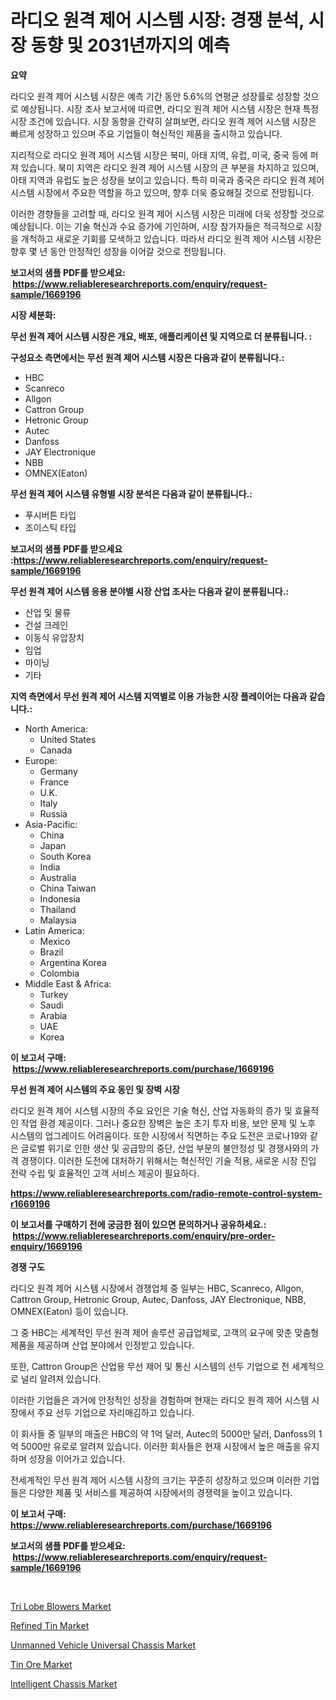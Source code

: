 <p><h1>라디오 원격 제어 시스템 시장: 경쟁 분석, 시장 동향 및 2031년까지의 예측</h1></p><p><strong>요약</strong></p>
<p><p>라디오 원격 제어 시스템 시장은 예측 기간 동안 5.6%의 연평균 성장률로 성장할 것으로 예상됩니다. 시장 조사 보고서에 따르면, 라디오 원격 제어 시스템 시장은 현재 특정 시장 조건에 있습니다. 시장 동향을 간략히 살펴보면, 라디오 원격 제어 시스템 시장은 빠르게 성장하고 있으며 주요 기업들이 혁신적인 제품을 출시하고 있습니다.</p><p>지리적으로 라디오 원격 제어 시스템 시장은 북미, 아태 지역, 유럽, 미국, 중국 등에 퍼져 있습니다. 북미 지역은 라디오 원격 제어 시스템 시장의 큰 부분을 차지하고 있으며, 아태 지역과 유럽도 높은 성장을 보이고 있습니다. 특히 미국과 중국은 라디오 원격 제어 시스템 시장에서 주요한 역할을 하고 있으며, 향후 더욱 중요해질 것으로 전망됩니다.</p><p>이러한 경향들을 고려할 때, 라디오 원격 제어 시스템 시장은 미래에 더욱 성장할 것으로 예상됩니다. 이는 기술 혁신과 수요 증가에 기인하며, 시장 참가자들은 적극적으로 시장을 개척하고 새로운 기회를 모색하고 있습니다. 따라서 라디오 원격 제어 시스템 시장은 향후 몇 년 동안 안정적인 성장을 이어갈 것으로 전망됩니다.</p></p>
<p><strong>보고서의 샘플 PDF를 받으세요: &nbsp;<a href="https://www.reliableresearchreports.com/enquiry/request-sample/1669196">https://www.reliableresearchreports.com/enquiry/request-sample/1669196</a></strong></p>
<p><strong>시장 세분화:</strong></p>
<p><strong> 무선 원격 제어 시스템 시장은 개요, 배포, 애플리케이션 및 지역으로 더 분류됩니다. :</strong></p>
<p><strong>구성요소 측면에서는 무선 원격 제어 시스템 시장은 다음과 같이 분류됩니다.:</strong></p>
<p><ul><li>HBC</li><li>Scanreco</li><li>Allgon</li><li>Cattron Group</li><li>Hetronic Group</li><li>Autec</li><li>Danfoss</li><li>JAY Electronique</li><li>NBB</li><li>OMNEX(Eaton)</li></ul></p>
<p><strong> 무선 원격 제어 시스템 유형별 시장 분석은 다음과 같이 분류됩니다.:</strong></p>
<p><ul><li>푸시버튼 타입</li><li>조이스틱 타입</li></ul></p>
<p><strong>보고서의 샘플 PDF를 받으세요 :<a href="https://www.reliableresearchreports.com/enquiry/request-sample/1669196">https://www.reliableresearchreports.com/enquiry/request-sample/1669196</a></strong></p>
<p><strong> 무선 원격 제어 시스템 응용 분야별 시장 산업 조사는 다음과 같이 분류됩니다.:</strong></p>
<p><ul><li>산업 및 물류</li><li>건설 크레인</li><li>이동식 유압장치</li><li>임업</li><li>마이닝</li><li>기타</li></ul></p>
<p><strong>지역 측면에서 무선 원격 제어 시스템 지역별로 이용 가능한 시장 플레이어는 다음과 같습니다.:</strong></p>
<p><ul>
    <li>
        North America:
        <ul>
            <li>United States</li>
            <li>Canada</li>
        </ul>
    </li>
    <li>
        Europe:
        <ul>
            <li>Germany</li>
            <li>France</li>
            <li>U.K.</li>
            <li>Italy</li>
            <li>Russia</li>
        </ul>
    </li>
    <li>
        Asia-Pacific:
        <ul>
            <li>China</li>
            <li>Japan</li>
            <li>South Korea</li>
            <li>India</li>
            <li>Australia</li>
            <li>China Taiwan</li>
            <li>Indonesia</li>
            <li>Thailand</li>
            <li>Malaysia</li>
        </ul>
    </li>
    <li>
        Latin America:
        <ul>
            <li>Mexico</li>
            <li>Brazil</li>
            <li>Argentina Korea</li>
            <li>Colombia</li>
        </ul>
    </li>
    <li>
        Middle East & Africa:
        <ul>
            <li>Turkey</li>
            <li>Saudi</li>
            <li>Arabia</li>
            <li>UAE</li>
            <li>Korea</li>
        </ul>
    </li>
    </ul></p>
<p><strong>이 보고서 구매: &nbsp;<a href="https://www.reliableresearchreports.com/purchase/1669196">https://www.reliableresearchreports.com/purchase/1669196</a></strong></p>
<p><strong>무선 원격 제어 시스템의 주요 동인 및 장벽 시장</strong></p>
<p><p>라디오 원격 제어 시스템 시장의 주요 요인은 기술 혁신, 산업 자동화의 증가 및 효율적인 작업 환경 제공이다. 그러나 중요한 장벽은 높은 초기 투자 비용, 보안 문제 및 노후 시스템의 업그레이드 어려움이다. 또한 시장에서 직면하는 주요 도전은 코로나19와 같은 글로벌 위기로 인한 생산 및 공급망의 중단, 산업 부문의 불안정성 및 경쟁사와의 가격 경쟁이다. 이러한 도전에 대처하기 위해서는 혁신적인 기술 적용, 새로운 시장 진입 전략 수립 및 효율적인 고객 서비스 제공이 필요하다.</p></p>
<p><strong><a href="https://www.reliableresearchreports.com/radio-remote-control-system-r1669196">https://www.reliableresearchreports.com/radio-remote-control-system-r1669196</a></strong></p>
<p><strong>이 보고서를 구매하기 전에 궁금한 점이 있으면 문의하거나 공유하세요.: &nbsp;<a href="https://www.reliableresearchreports.com/enquiry/pre-order-enquiry/1669196">https://www.reliableresearchreports.com/enquiry/pre-order-enquiry/1669196</a></strong></p>
<p><strong>경쟁 구도</strong></p>
<p><p>라디오 원격 제어 시스템 시장에서 경쟁업체 중 일부는 HBC, Scanreco, Allgon, Cattron Group, Hetronic Group, Autec, Danfoss, JAY Electronique, NBB, OMNEX(Eaton) 등이 있습니다. </p><p>그 중 HBC는 세계적인 무선 원격 제어 솔루션 공급업체로, 고객의 요구에 맞춘 맞춤형 제품을 제공하며 산업 분야에서 인정받고 있습니다. </p><p>또한, Cattron Group은 산업용 무선 제어 및 통신 시스템의 선두 기업으로 전 세계적으로 널리 알려져 있습니다. </p><p>이러한 기업들은 과거에 안정적인 성장을 경험하며 현재는 라디오 원격 제어 시스템 시장에서 주요 선두 기업으로 자리매김하고 있습니다. </p><p>이 회사들 중 일부의 매출은 HBC의 약 1억 달러, Autec의 5000만 달러, Danfoss의 1억 5000만 유로로 알려져 있습니다. 이러한 회사들은 현재 시장에서 높은 매출을 유지하며 성장을 이어가고 있습니다. </p><p>전세계적인 무선 원격 제어 시스템 시장의 크기는 꾸준히 성장하고 있으며 이러한 기업들은 다양한 제품 및 서비스를 제공하여 시장에서의 경쟁력을 높이고 있습니다.</p></p>
<p><strong>이 보고서 구매: &nbsp; <a href="https://www.reliableresearchreports.com/purchase/1669196">https://www.reliableresearchreports.com/purchase/1669196</a></strong></p>
<p><strong>보고서의 샘플 PDF를 받으세요: &nbsp;<a href="https://www.reliableresearchreports.com/enquiry/request-sample/1669196">https://www.reliableresearchreports.com/enquiry/request-sample/1669196</a></strong><strong></strong></p>
<p>&nbsp;</p>
<p><p><a href="https://view.publitas.com/reportprime-1/tri-lobe-blowers-market-offer-valuable-insights-into-market-size-market-share-market-trends-and-projections-spanning-from-2024-to-2031/">Tri Lobe Blowers Market</a></p><p><a href="https://unruly-ladybug-44b.notion.site/Refined-Tin-Market-Size-Share-Trends-Analysis-Report-By-Material-By-Type-By-End-user-By-Region-52a0ce25ae9445a6a72f93f3b28ae722">Refined Tin Market</a></p><p><a href="https://issuu.com/reportprime-2/docs/unmanned-vehicle-universal-chassis-market-size-203">Unmanned Vehicle Universal Chassis Market</a></p><p><a href="https://cute-banjo-8ca.notion.site/Tin-Ore-Market-Offer-Valuable-Insights-into-Market-Size-Market-Share-Market-Trends-and-Projection-11f50e90417645dc834d868a686ed2fe">Tin Ore Market</a></p><p><a href="https://issuu.com/reportprime-2/docs/intelligent-chassis-market-size-2030.pptx">Intelligent Chassis Market</a></p></p>